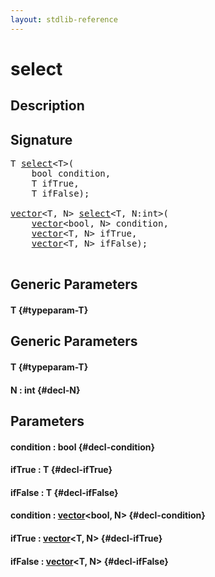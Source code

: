 ```yaml
---
layout: stdlib-reference
---
```


# select

## Description





## Signature 

<pre>
<span class="code_type">T</span> <a href="/stdlib-reference/global-decls/select">select</a>&lt;<span class="code_type">T</span>&gt;(
    <span class="code_keyword">bool</span> <span class='code_param'>condition</span>,
    <span class="code_type">T</span> <span class='code_param'>ifTrue</span>,
    <span class="code_type">T</span> <span class='code_param'>ifFalse</span>);

<a href="/stdlib-reference/types/vector/index" class="code_type">vector</a>&lt;<span class="code_type">T</span>, N&gt; <a href="/stdlib-reference/global-decls/select">select</a>&lt;<span class="code_type">T</span>, N:<span class="code_keyword">int</span>&gt;(
    <a href="/stdlib-reference/types/vector/index" class="code_type">vector</a>&lt;<span class="code_keyword">bool</span>, N&gt; <span class='code_param'>condition</span>,
    <a href="/stdlib-reference/types/vector/index" class="code_type">vector</a>&lt;<span class="code_type">T</span>, N&gt; <span class='code_param'>ifTrue</span>,
    <a href="/stdlib-reference/types/vector/index" class="code_type">vector</a>&lt;<span class="code_type">T</span>, N&gt; <span class='code_param'>ifFalse</span>);

</pre>

## Generic Parameters

#### T {#typeparam-T}

## Generic Parameters

#### T {#typeparam-T}
#### N  : int {#decl-N}

## Parameters

#### condition  : bool {#decl-condition}
#### ifTrue  : T {#decl-ifTrue}
#### ifFalse  : T {#decl-ifFalse}
#### condition  : [vector](/stdlib-reference/types/vector/index)\<bool, N\> {#decl-condition}
#### ifTrue  : [vector](/stdlib-reference/types/vector/index)\<T, N\> {#decl-ifTrue}
#### ifFalse  : [vector](/stdlib-reference/types/vector/index)\<T, N\> {#decl-ifFalse}


